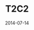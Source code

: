 ---
title: T2C2
subtitle: 
layout: default
modal-id: 6
date: 2014-07-14
img: uiuc-csl-thumbnail.png
thumbnail: uiuc-csl-thumbnail.png
alt: image-alt
project-date: April 2014
client: Start Bootstrap
category: Web Development
description: <a href=“http://t2c2.csl.illinois.edu”>T2C2</a>, shortened from the Timely and Trustworthy Curating and Coordinating Data Framework is a project that aims to dramatically reduce the materials-to-device process, which currently can last up to 20 years. One of T2C2's goals is to develop a new framework and system that focuses on curating, correlating and coordinating materials-to-devices data in real time before fully archiving and publishing the data for widespread access. This program is through the Coordinated Science Lab at the Univerisity of Illinois. 

---